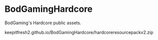 # BodGamingHardcore
BodGaming's Hardcore public assets.


keepitfresh2.github.io/BodGamingHardcore/hardcoreresourcepackv2.zip

